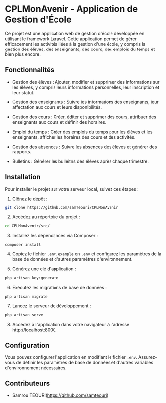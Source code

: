 # CPLMonAvenir - Application de Gestion d'École

Ce projet est une application web de gestion d'école développée en utilisant le framework Laravel. Cette application permet de gérer efficacement les activités liées à la gestion d'une école, y compris la gestion des élèves, des enseignants, des cours, des emplois du temps et bien plus encore.

## Fonctionnalités

- Gestion des élèves : Ajouter, modifier et supprimer des informations sur les élèves, y compris leurs informations personnelles, leur inscription et leur statut.

- Gestion des enseignants : Suivre les informations des enseignants, leur affectation aux cours et leurs disponibilités.

- Gestion des cours : Créer, éditer et supprimer des cours, attribuer des enseignants aux cours et définir des horaires.

- Emploi du temps : Créer des emplois du temps pour les élèves et les enseignants, afficher les horaires des cours et des activités.

- Gestion des absences : Suivre les absences des élèves et générer des rapports.

- Bulletins : Générer les bulleitns des élèves après chaque trimestre.

## Installation

Pour installer le projet sur votre serveur local, suivez ces étapes :

1. Clônez le dépôt :
```bash
git clone https://github.com/samTeouri/CPLMonAvenir
```

2. Accédez au répertoire du projet :
```bash
cd CPLMonAvenir/src/
```

3. Installez les dépendances via Composer :
```bash
composer install
```

4. Copiez le fichier `.env.example` en `.env` et configurez les paramètres de la base de données et d'autres paramètres d'environnement.

5. Générez une clé d'application :
```bash
php artisan key:generate
```

6. Exécutez les migrations de base de données :
```bash
php artisan migrate
```

7. Lancez le serveur de développement :
```bash
php artisan serve
```

8. Accédez à l'application dans votre navigateur à l'adresse http://localhost:8000.

## Configuration

Vous pouvez configurer l'application en modifiant le fichier `.env`. Assurez-vous de définir les paramètres de base de données et d'autres variables d'environnement nécessaires.

## Contributeurs

- Samrou TEOURI(https://github.com/samteouri)
